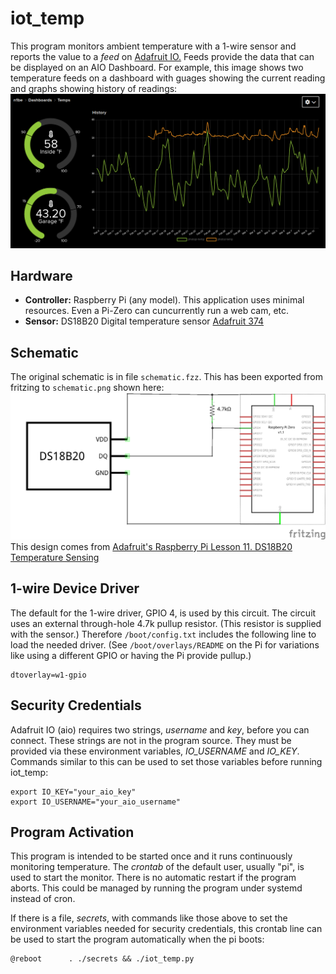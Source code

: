 # iot_temp
This program monitors ambient temperature with a 1-wire sensor and reports the value to a *feed* on [Adafruit IO.](https://io.adafruit.com/)  Feeds provide the data that can be displayed on an AIO Dashboard.  For example, this image shows two temperature feeds on a dashboard with guages showing the current reading and graphs showing history of readings:
![dashboard](dashboard.png)

## Hardware
- **Controller:** Raspberry Pi (any model).  This application uses minimal resources. Even a Pi-Zero can cuncurrently run a web cam, etc.
- **Sensor:** DS18B20 Digital temperature sensor [Adafruit 374](https://www.adafruit.com/product/374)

## Schematic
The original schematic is in file `schematic.fzz`.  This has been exported from fritzing to `schematic.png` shown here:
![schematic](schematic.png)
This design comes from [Adafruit's Raspberry Pi Lesson 11. DS18B20 Temperature Sensing](https://learn.adafruit.com/adafruits-raspberry-pi-lesson-11-ds18b20-temperature-sensing)

## 1-wire Device Driver
The default for the 1-wire driver, GPIO 4, is used by this circuit.  The circuit uses an external through-hole 4.7k pullup resistor.  (This resistor is supplied with the sensor.)  Therefore `/boot/config.txt` includes the following line to load the needed driver.  (See `/boot/overlays/README` on the Pi for variations like using a different GPIO or having the Pi provide pullup.)

    dtoverlay=w1-gpio

## Security Credentials
Adafruit IO (aio) requires two strings, _username_ and _key_, before you can connect.  These strings are not in the program source.  They must be provided via these environment variables, *IO_USERNAME* and *IO_KEY*.  Commands similar to this can be used to set those variables before running iot_temp:

    export IO_KEY="your_aio_key"
    export IO_USERNAME="your_aio_username"

## Program Activation
This program is intended to be started once and it runs continuously monitoring temperature.  The *crontab* of the default user, usually "pi", is used to start the monitor.  There is no automatic restart if the program aborts.  This could be managed by running the program under systemd instead of cron.

If there is a file, *secrets*, with commands like those above to set the environment variables needed for security credentials, this crontab line can be used to start the program automatically when the pi boots:

    @reboot      . ./secrets && ./iot_temp.py


